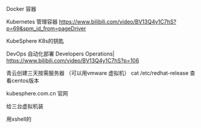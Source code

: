

Docker	容器

Kubernetes	管理容器
https://www.bilibili.com/video/BV13Q4y1C7hS?p=69&spm_id_from=pageDriver

KubeSphere	K8s的钥匙

DevOps	自动化部署 Developers Operations|
https://www.bilibili.com/video/BV13Q4y1C7hS?p=106

青云创建三天按需服务器	（可以用vmware 虚拟机）
cat  /etc/redhat-release		 查看centos版本



kubesphere.com.cn		官网

给三台虚拟机装

用xshell的



